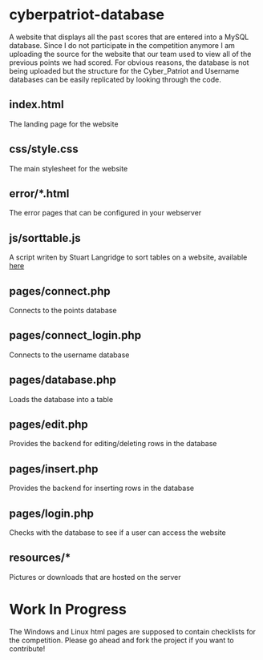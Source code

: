 # cyberpatriot-database
A website that displays all the past scores that are entered into a MySQL database. Since I do not participate in the competition anymore I am uploading the source for the website that our team used to view all of the previous points we had scored. For obvious reasons, the database is not being uploaded but the structure for the Cyber_Patriot and Username databases can be easily replicated by looking through the code. 

## index.html
The landing page for the website

## css/style.css
The main stylesheet for the website

## error/*.html
The error pages that can be configured in your webserver

## js/sorttable.js
A script writen by Stuart Langridge to sort tables on a website, available [here](https://www.kryogenix.org/code/browser/sorttable/)

## pages/connect.php
Connects to the points database

## pages/connect_login.php
Connects to the username database

## pages/database.php
Loads the database into a table

## pages/edit.php
Provides the backend for editing/deleting rows in the database

## pages/insert.php
Provides the backend for inserting rows in the database

## pages/login.php
Checks with the database to see if a user can access the website

## resources/*
Pictures or downloads that are hosted on the server

# Work In Progress
The Windows and Linux html pages are supposed to contain checklists for the competition. Please go ahead and fork the project if you want to contribute!
